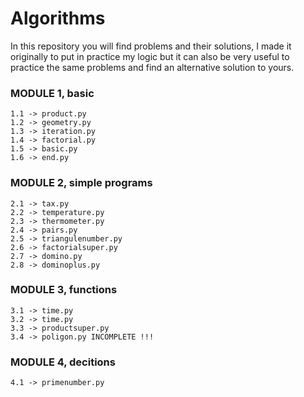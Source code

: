 # Algorithms
In this repository you will find problems and their solutions, I made it originally to put in practice my logic but it can also be very useful to practice the same problems and find an alternative solution to yours.  


### MODULE 1, basic
    1.1 -> product.py
    1.2 -> geometry.py
    1.3 -> iteration.py
    1.4 -> factorial.py
    1.5 -> basic.py
    1.6 -> end.py

### MODULE 2, simple programs
    2.1 -> tax.py
    2.2 -> temperature.py
    2.3 -> thermometer.py
    2.4 -> pairs.py
    2.5 -> triangulenumber.py
    2.6 -> factorialsuper.py
    2.7 -> domino.py
    2.8 -> dominoplus.py

### MODULE 3, functions
    3.1 -> time.py
    3.2 -> time.py
    3.3 -> productsuper.py
    3.4 -> poligon.py INCOMPLETE !!!

### MODULE 4, decitions
    4.1 -> primenumber.py



